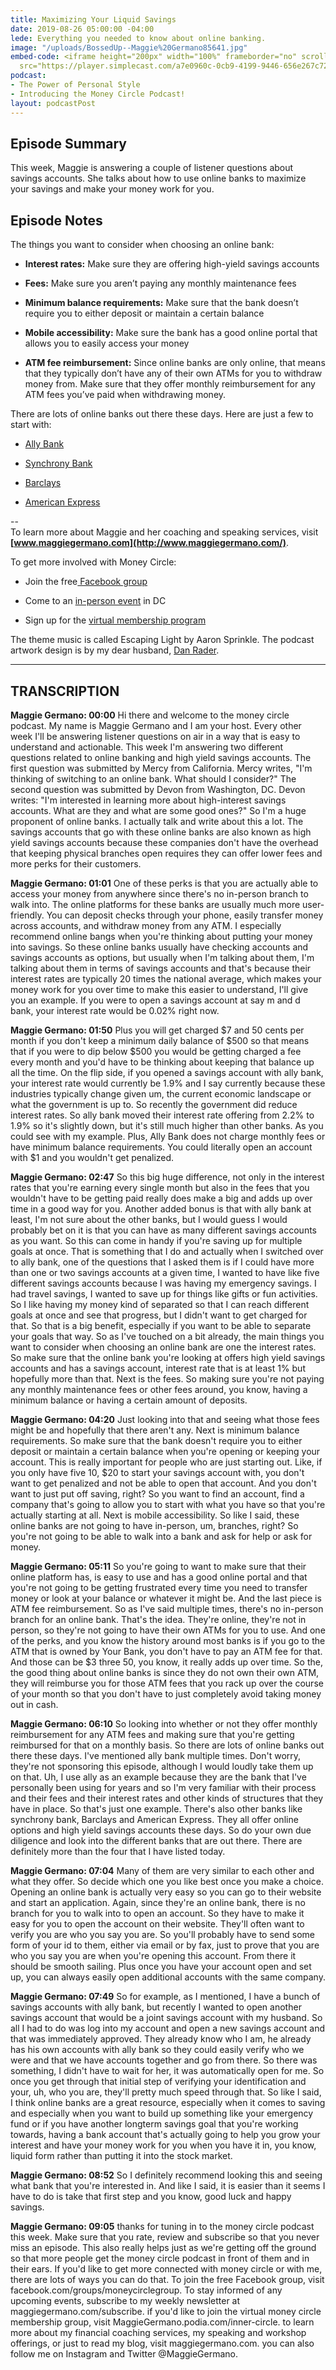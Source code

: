 ```yaml
---
title: Maximizing Your Liquid Savings
date: 2019-08-26 05:00:00 -04:00
lede: Everything you needed to know about online banking.
image: "/uploads/BossedUp--Maggie%20Germano85641.jpg"
embed-code: <iframe height="200px" width="100%" frameborder="no" scrolling="no" seamless
  src="https://player.simplecast.com/a7e0960c-0cb9-4199-9446-656e267c7227?dark=false"></iframe>
podcast:
- The Power of Personal Style
- Introducing the Money Circle Podcast!
layout: podcastPost
---
```


## Episode Summary

This week, Maggie is answering a couple of listener questions about savings accounts. She talks about how to use online banks to maximize your savings and make your money work for you.

## Episode Notes

The things you want to consider when choosing an online bank:

* **Interest rates:** Make sure they are offering high-yield savings accounts

* **Fees:** Make sure you aren’t paying any monthly maintenance fees

* **Minimum balance requirements:** Make sure that the bank doesn’t require you to either deposit or maintain a certain balance

* **Mobile accessibility:** Make sure the bank has a good online portal that allows you to easily access your money

* **ATM fee reimbursement:** Since online banks are only online, that means that they typically don’t have any of their own ATMs for you to withdraw money from. Make sure that they offer monthly reimbursement for any ATM fees you’ve paid when withdrawing money.

There are lots of online banks out there these days. Here are just a few to start with:

* [Ally Bank](https://www.ally.com/)

* [Synchrony Bank](https://www.synchronybank.com/)

* [Barclays](https://www.banking.barclaysus.com/index.html)

* [American Express](https://www.americanexpress.com/personalsavings/home.html)

--\
To learn more about Maggie and her coaching and speaking services, visit **[www.maggiegermano.com](http://www.maggiegermano.com/)**.

To get more involved with Money Circle:

* Join the free[ Facebook group](https://www.facebook.com/groups/MoneyCircleGroup/)


* Come to an [in-person event](https://www.maggiegermano.com/moneycircle/) in DC


* Sign up for the [virtual membership program](https://maggiegermano.podia.com/inner-circle)

The theme music is called Escaping Light by Aaron Sprinkle. The podcast artwork design is by my dear husband, [Dan Rader](http://www.danrdesign.com).

--- 

## TRANSCRIPTION

**Maggie Germano: 00:00** Hi there and welcome to the money circle podcast. My name is Maggie Germano and I am your host. Every other week I'll be answering listener questions on air in a way that is easy to understand and actionable. This week I'm answering two different questions related to online banking and high yield savings accounts. The first question was submitted by Mercy from California. Mercy writes, "I'm thinking of switching to an online bank. What should I consider?" The second question was submitted by Devon from Washington, DC. Devon writes: "I'm interested in learning more about high-interest savings accounts. What are they and what are some good ones?" So I'm a huge proponent of online banks. I actually talk and write about this a lot. The savings accounts that go with these online banks are also known as high yield savings accounts because these companies don't have the overhead that keeping physical branches open requires they can offer lower fees and more perks for their customers.

**Maggie Germano: 01:01** One of these perks is that you are actually able to access your money from anywhere since there's no in-person branch to walk into. The online platforms for these banks are usually much more user-friendly. You can deposit checks through your phone, easily transfer money across accounts, and withdraw money from any ATM. I especially recommend online bangs when you're thinking about putting your money into savings. So these online banks usually have checking accounts and savings accounts as options, but usually when I'm talking about them, I'm talking about them in terms of savings accounts and that's because their interest rates are typically 20 times the national average, which makes your money work for you over time to make this easier to understand, I'll give you an example. If you were to open a savings account at say m and d bank, your interest rate would be 0.02% right now.

**Maggie Germano: 01:50** Plus you will get charged $7 and 50 cents per month if you don't keep a minimum daily balance of $500 so that means that if you were to dip below $500 you would be getting charged a fee every month and you'd have to be thinking about keeping that balance up all the time. On the flip side, if you opened a savings account with ally bank, your interest rate would currently be 1.9% and I say currently because these industries typically change given um, the current economic landscape or what the government is up to. So recently the government did reduce interest rates. So ally bank moved their interest rate offering from 2.2% to 1.9% so it's slightly down, but it's still much higher than other banks. As you could see with my example. Plus, Ally Bank does not charge monthly fees or have minimum balance requirements. You could literally open an account with $1 and you wouldn't get penalized.

**Maggie Germano: 02:47** So this big huge difference, not only in the interest rates that you're earning every single month but also in the fees that you wouldn't have to be getting paid really does make a big and adds up over time in a good way for you. Another added bonus is that with ally bank at least, I'm not sure about the other banks, but I would guess I would probably bet on it is that you can have as many different savings accounts as you want. So this can come in handy if you're saving up for multiple goals at once. That is something that I do and actually when I switched over to ally bank, one of the questions that I asked them is if I could have more than one or two savings accounts at a given time, I wanted to have like five different savings accounts because I was having my emergency savings. I had travel savings, I wanted to save up for things like gifts or fun activities. So I like having my money kind of separated so that I can reach different goals at once and see that progress, but I didn't want to get charged for that. So that is a big benefit, especially if you want to be able to separate your goals that way. So as I've touched on a bit already, the main things you want to consider when choosing an online bank are one the interest rates. So make sure that the online bank you're looking at offers high yield savings accounts and has a savings account, interest rate that is at least 1% but hopefully more than that. Next is the fees. So making sure you're not paying any monthly maintenance fees or other fees around, you know, having a minimum balance or having a certain amount of deposits.

**Maggie Germano: 04:20** Just looking into that and seeing what those fees might be and hopefully that there aren't any. Next is minimum balance requirements. So make sure that the bank doesn't require you to either deposit or maintain a certain balance when you're opening or keeping your account. This is really important for people who are just starting out. Like, if you only have five 10, $20 to start your savings account with, you don't want to get penalized and not be able to open that account. And you don't want to just put off saving, right? So you want to find an account, find a company that's going to allow you to start with what you have so that you're actually starting at all. Next is mobile accessibility. So like I said, these online banks are not going to have in-person, um, branches, right? So you're not going to be able to walk into a bank and ask for help or ask for money.

**Maggie Germano: 05:11** So you're going to want to make sure that their online platform has, is easy to use and has a good online portal and that you're not going to be getting frustrated every time you need to transfer money or look at your balance or whatever it might be. And the last piece is ATM fee reimbursement. So as I've said multiple times, there's no in-person branch for an online bank. That's the idea. They're online, they're not in person, so they're not going to have their own ATMs for you to use. And one of the perks, and you know the history around most banks is if you go to the ATM that is owned by Your Bank, you don't have to pay an ATM fee for that. And those can be $3 three 50, you know, it really adds up over time. So the, the good thing about online banks is since they do not own their own ATM, they will reimburse you for those ATM fees that you rack up over the course of your month so that you don't have to just completely avoid taking money out in cash.

**Maggie Germano: 06:10** So looking into whether or not they offer monthly reimbursement for any ATM fees and making sure that you're getting reimbursed for that on a monthly basis. So there are lots of online banks out there these days. I've mentioned ally bank multiple times. Don't worry, they're not sponsoring this episode, although I would loudly take them up on that. Uh, I use ally as an example because they are the bank that I've personally been using for years and so I'm very familiar with their process and their fees and their interest rates and other kinds of structures that they have in place. So that's just one example. There's also other banks like synchrony bank, Barclays and American Express. They all offer online options and high yield savings accounts these days. So do your own due diligence and look into the different banks that are out there. There are definitely more than the four that I have listed today.

**Maggie Germano: 07:04** Many of them are very similar to each other and what they offer. So decide which one you like best once you make a choice. Opening an online bank is actually very easy so you can go to their website and start an application. Again, since they're an online bank, there is no branch for you to walk into to open an account. So they have to make it easy for you to open the account on their website. They'll often want to verify you are who you say you are. So you'll probably have to send some form of your id to them, either via email or by fax, just to prove that you are who you say you are when you're opening this account. From there it should be smooth sailing. Plus once you have your account open and set up, you can always easily open additional accounts with the same company.

**Maggie Germano: 07:49** So for example, as I mentioned, I have a bunch of savings accounts with ally bank, but recently I wanted to open another savings account that would be a joint savings account with my husband. So all I had to do was log into my account and open a new savings account and that was immediately approved. They already know who I am, he already has his own accounts with ally bank so they could easily verify who we were and that we have accounts together and go from there. So there was something, I didn't have to wait for her, it was automatically open for me. So once you get through that initial step of verifying your identification and your, uh, who you are, they'll pretty much speed through that. So like I said, I think online banks are a great resource, especially when it comes to saving and especially when you want to build up something like your emergency fund or if you have another longterm savings goal that you're working towards, having a bank account that's actually going to help you grow your interest and have your money work for you when you have it in, you know, liquid form rather than putting it into the stock market.

**Maggie Germano: 08:52** So I definitely recommend looking this and seeing what bank that you're interested in. And like I said, it is easier than it seems I have to do is take that first step and you know, good luck and happy savings.

**Maggie Germano: 09:05** thanks for tuning in to the money circle podcast this week. Make sure that you rate, review and subscribe so that you never miss an episode. This also really helps just as we're getting off the ground so that more people get the money circle podcast in front of them and in their ears. If you'd like to get more connected with money circle or with me, there are lots of ways you can do that. To join the free Facebook group, visit facebook.com/groups/moneycirclegroup. To stay informed of any upcoming events, subscribe to my weekly newsletter at maggiegermano.com/subscribe. if you'd like to join the virtual money circle membership group, visit MaggieGermano.podia.com/inner-circle. to learn more about my financial coaching services, my speaking and workshop offerings, or just to read my blog, visit maggiegermano.com. you can also follow me on Instagram and Twitter @MaggieGermano.